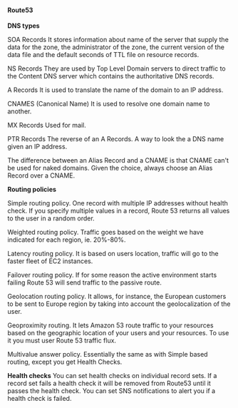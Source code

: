 #### Route53

**DNS types**

SOA Records
It stores information about name of the server that supply the data for the zone, the administrator of the zone, the current version of the data file and the default seconds of TTL file on resource records.

NS Records
They are used by Top Level Domain servers to direct traffic to the Content DNS server which contains the authoritative DNS records.

A Records
It is used to translate the name of the domain to an IP address.

CNAMES (Canonical Name)
It is used to resolve one domain name to another.

MX Records
Used for mail.

PTR Records
The reverse of an A Records. A way to look the a DNS name given an IP address.

The difference between an Alias Record and a CNAME is that CNAME can't be used for naked domains. Given the choice, always choose an Alias Record over a CNAME.

**Routing policies**

Simple routing policy.
One record with multiple IP addresses without health check.
If you specify multiple values in a record, Route 53 returns all values to the user in a random order.

Weighted routing policy.
Traffic goes based on the weight we have indicated for each region, ie. 20%-80%.

Latency routing policy.
It is based on users location, traffic will go to the faster fleet of EC2 instances.

Failover routing policy.
If for some reason the active environment starts failing Route 53 will send traffic to the passive route.

Geolocation routing policy.
It allows, for instance, the European customers to be sent to Europe region by taking into account the geolocalization of the user.

Geoproximity routing.
It lets Amazon 53 route traffic to your resources based on the geographic location of your users and your resources. To use it you must user Route 53 traffic flux.

Multivalue answer policy.
Essentially the same as with Simple based routing, except you get Health Checks.


**Health checks**
You can set health checks on individual record sets.
If a record set fails a health check it will be removed from Route53 until it passes the health check.
You can set SNS notifications to alert you if a health check is failed.